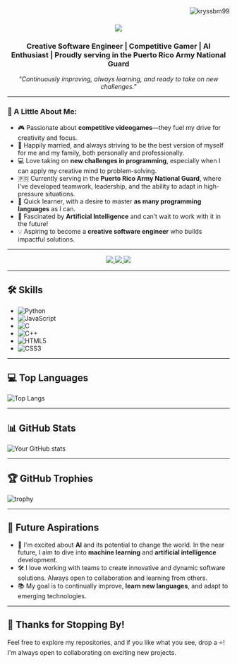 <img align="right" src="https://komarev.com/ghpvc/?username=kryssbm99&color=red" alt="kryssbm99" />

<h1 align="center">
    <img src="https://readme-typing-svg.herokuapp.com/?font=Righteous&size=35&center=true&vCenter=true&width=500&height=70&duration=4000&lines=Hey+There!+👋;+I'm+Kryss+Babionia!;" />
</h1>

<h3 align="center">Creative Software Engineer | Competitive Gamer | AI Enthusiast | Proudly serving in the Puerto Rico Army National Guard</h3>

<p align="center">
  <i>"Continuously improving, always learning, and ready to take on new challenges."</i>
</p>

---

### 👾 A Little About Me:

- 🎮 Passionate about **competitive videogames**—they fuel my drive for creativity and focus.
- 💍 Happily married, and always striving to be the best version of myself for me and my family, both personally and professionally.
- 💻 Love taking on **new challenges in programming**, especially when I can apply my creative mind to problem-solving.
- 🇵🇷 Currently serving in the **Puerto Rico Army National Guard**, where I’ve developed teamwork, leadership, and the ability to adapt in high-pressure situations.
- 🌟 Quick learner, with a desire to master **as many programming languages** as I can.
- 🤖 Fascinated by **Artificial Intelligence** and can’t wait to work with it in the future!
- 💡 Aspiring to become a **creative software engineer** who builds impactful solutions.

---

<div align="center">
  <a href="mailto:kryssbm99@gmail.com">
    <img src="https://img.shields.io/badge/Gmail-333333?style=for-the-badge&logo=gmail&logoColor=red" />
  </a>
  <a href="https://linkedin.com/in/kryssbm99" target="_blank">
    <img src="https://img.shields.io/badge/LinkedIn-0077B5?style=for-the-badge&logo=linkedin&logoColor=white" target="_blank" />
  </a>
  <a href="https://docs.google.com/document/d/1qkF-X8avWroYDSYrCgUHzLRKQPylSn9t25T4jilLbec/edit?usp=sharing" target="_blank">
    <img src="https://img.shields.io/badge/Resume-FF5722?style=for-the-badge&logo=todoist&logoColor=white" target="_blank" />
  </a>
</div>

---

## 🛠 Skills
- ![Python](https://img.shields.io/badge/-Python-black?style=flat-square&logo=Python)
- ![JavaScript](https://img.shields.io/badge/-JavaScript-black?style=flat-square&logo=javascript)
- ![C](https://img.shields.io/badge/-C-black?style=flat-square&logo=c)
- ![C++](https://img.shields.io/badge/-C++-black?style=flat-square&logo=c%2B%2B)
- ![HTML5](https://img.shields.io/badge/-HTML5-black?style=flat-square&logo=html5)
- ![CSS3](https://img.shields.io/badge/-CSS3-black?style=flat-square&logo=css3)

---

## 💻 Top Languages
![Top Langs](https://github-readme-stats.vercel.app/api/top-langs/?username=kryssbm99&layout=compact&theme=radical)

---

## 📊 GitHub Stats
![Your GitHub stats](https://github-readme-stats.vercel.app/api?username=kryssbm99&show_icons=true&theme=radical)

---

## 🏆 GitHub Trophies
![trophy](https://github-profile-trophy.vercel.app/?username=kryssbm99&theme=radical)

---

## 🔮 Future Aspirations
- 🧠 I'm excited about **AI** and its potential to change the world. In the near future, I aim to dive into **machine learning** and **artificial intelligence** development.
- 🛠 I love working with teams to create innovative and dynamic software solutions. Always open to collaboration and learning from others.
- 📚 My goal is to continually improve, **learn new languages**, and adapt to emerging technologies.

---

## 🎉 Thanks for Stopping By!
Feel free to explore my repositories, and if you like what you see, drop a ⭐! I'm always open to collaborating on exciting new projects.

